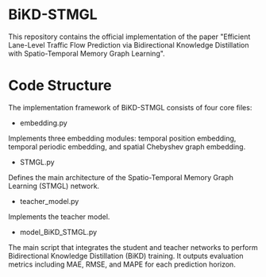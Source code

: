 # BiKD-STMGL
This repository contains the official implementation of the paper "Efficient Lane-Level Traffic Flow Prediction via Bidirectional Knowledge Distillation with Spatio-Temporal Memory Graph Learning".
# Code Structure
The implementation framework of BiKD-STMGL consists of four core files:

- embedding.py
  
Implements three embedding modules: temporal position embedding, temporal periodic embedding, and spatial Chebyshev graph embedding.

- STMGL.py
  
Defines the main architecture of the Spatio-Temporal Memory Graph Learning (STMGL) network.

- teacher_model.py
  
Implements the teacher model.

- model_BiKD_STMGL.py
  
The main script that integrates the student and teacher networks to perform Bidirectional Knowledge Distillation (BiKD) training.
It outputs evaluation metrics including MAE, RMSE, and MAPE for each prediction horizon.
